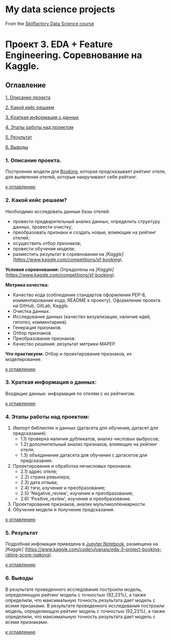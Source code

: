 # My data science projects

From the [Skillfactory Data Science course](https://skillfactory.ru/data-science-specialization) 

# Проект 3. EDA + Feature Engineering. Соревнование на Kaggle.

## Оглавление
[1. Описание проекта]()

[2. Какой кейс решаем]()

[3. Краткая информация о данных]()

[4. Этапы работы над проектом]()

[5. Результат]()

[6. Выводы]()

### 1. Описание проекта.
Построение модели для  [Booking](https://www.booking.com/), которая предсказывает рейтинг отеля, для выявления отелей, которые накручивают себе рейтинг.

[к оглавлению]()

### 2. Какой кейс решаем?
Необходимо исследовать данные базы отелей:
+ провести предварительный анализ данных, определить структуру данных, провести очистку;
+ преобразовать признаки и создать новые, влияющие на рейтинг отелей;
+ осуществить отбор признаков;
+ провести обучение модели;
+ разместить результат в соревновании на *[Kaggle]*(https://www.kaggle.com/competitions/sf-booking).  

**Условия соревнования:**
Определены на *[Kaggle]*(https://www.kaggle.com/competitions/sf-booking).

**Метрика качества:**
+ Качество кода (соблюдение стандартов оформления PEP-8, комментирование кода, README к проекту). Оформление проекта на GitHub, GitLab, Kaggle.
+ Очистка данных.
+ Исследование данных (качество визуализации, наличие идей, гипотез, комментариев).
+ Генерация признаков.
+ Отбор признаков.
+ Преобразование признаков.
+ Качество решения: результат метрики MAPEР.

**Что практикуем:**
Отбор и проектирование признаков, их моделирование.

[к оглавлению]()

### 3. Краткая информация о данных:

Входящие данные: информация по отелям с их рейтингом.

[к оглавлению]()

### 4. Этапы работы над проектом:
1) Импорт библиотек и данных (датасета для обучения, датасет для предсказания):
    + 1.1) проверка наличия дубликатов, анализ числовых выбросов;
    + 1.2) дополнительный анализ признаков, влияющих на рейтинг отеля;
    + 1.3) объединение датасета для обучения с датасетов для предсказания.
2)  Проектирование и обработка нечисловых признаков:
    + 2.1) адрес отеля;
    + 2.2) страна ревьюера;
    + 2.3) дата отзыва; 
    + 2.4) тэги, изучение и преобразование;
    + 2.5) 'Negative_review', изучение и преобразование;
    + 2.6) 'Positive_review', изучение и преобразование.
3) Проектирование признаков, аналих мультиколлениарности.
4) Обучение модели и получение предсказания.


[к оглавлению]()

### 5. Результат
Подробная инфомация приведена в [Jupyter Notebook](), размещена на *[Kaggle]* (https://www.kaggle.com/code/ulyanais/eda-3-project-booking-rating-score-isakova).

[к оглавлению]()
 
### 6. Выводы
В результате проведенного исследования построили модель, определяющую рейтинг модель с точностью (92,23%), а также определили, что максимальную точность результата дает модель с всеми призаками.  В результате проведенного исследования построили модель, определяющую рейтинг модель с точностью (92,23%), а также определили, что максимальную точность результата дает модель с всеми признаками.

[к оглавлению]()
